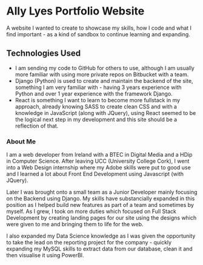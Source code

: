 # Ally Lyes Portfolio Website

A website I wanted to create to showcase my skills, how I code and what I find important - as a kind of sandbox to continue learning and expanding.


## Technologies Used

- I am sending my code to GitHub for others to use, although I am usually more familiar with using more private repos on Bitbucket with a team.
- Django (Python) is used to create and maintain the backend of the site, something I am very familiar with - having 3 years experience with Python and over 1 year experience with the framework Django.
- React is something I want to learn to become more fullstack in my approach, already knowing SASS to create clean CSS and with a knowledge in JavaScript (along with JQuery), using React seemed to be the logical next step in my development and this site should be a reflection of that.


### About Me

I am a web developer from Ireland with a BTEC in Digital Media and a HDip in Computer Science. After leaving UCC (University College Cork), I went into a Web Design internship where my Adobe skills were put to good use and I learned a lot about Front End Development using Javascript (with JQuery).

Later I was brought onto a small team as a Junior Developer mainly focusing on the Backend using Django. My skills have substancially expanded in this position as I helped build new features as part of a team and sometimes by myself. As I grew, I took on more duties which focused on Full Stack Development by creating landing pages for our site using the designs which were given to me and bringing them to life for the web. 

I also expanded my Data Science knowledge as I was given the opportunity to take the lead on the reporting project for the company - quickly expanding my MySQL skills to extract data from our database, clean it and then visualise it using PowerBI. 